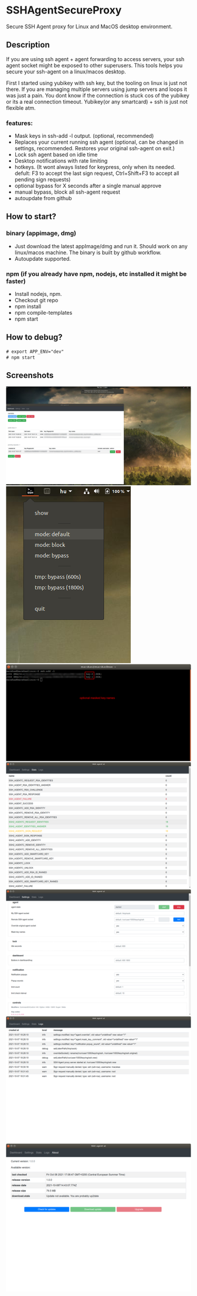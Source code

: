 # SSHAgentSecureProxy
Secure SSH Agent proxy for Linux and MacOS desktop environment.

Description
-----------
If you are using ssh agent + agent forwarding to access servers, your ssh agent socket might be exposed to other superusers. This tools helps you secure your ssh-agent on a linux/macos desktop.

First I started using yubikey with ssh key, but the tooling on linux is just not there. If you are managing multiple servers using jump servers and loops it was just a pain. You dont know if the connection is stuck cos of the yubikey or its a real connection timeout. Yubikey(or any smartcard) + ssh is just not flexible atm.

### features:
- Mask keys in ssh-add -l output. (optional, recommended)
- Replaces your current running ssh agent (optional, can be changed in settings, recommended. Restores your original ssh-agent on exit.)
- Lock ssh agent based on idle time
- Desktop notifications with rate limiting
- hotkeys. (It wont always listed for keypress, only when its needed. defult: F3 to accept the last sign request, Ctrl+Shift+F3 to accept all pending sign requests)
- optional bypass for X seconds after a single manual approve
- manual bypass, block all ssh-agent request
- autoupdate from github

How to start?
-----------
### binary (appimage, dmg)
- Just download the latest appImage/dmg and run it. Should work on any linux/macos machine. The binary is built by github workflow. 
- Autoupdate supported.

### npm (if you already have npm, nodejs, etc installed it might be faster)
- Install nodejs, npm.
- Checkout git repo
- npm install
- npm compile-templates
- npm start


How to debug?
-----------
```
# export APP_ENV="dev"
# npm start
```

Screenshots
-----------
![Screenshot1](https://raw.githubusercontent.com/macskas/SSHAgentSecureProxy/master/.github/screenshots/notification-with-ui.jpg "Screenshot1")
![Screenshot2](https://raw.githubusercontent.com/macskas/SSHAgentSecureProxy/master/.github/screenshots/tray-menu-open.png "Screenshot2")
![Screenshot3](https://raw.githubusercontent.com/macskas/SSHAgentSecureProxy/master/.github/screenshots/ssh-add-list-masked-keys.png "Screenshot3")
![Screenshot4](https://raw.githubusercontent.com/macskas/SSHAgentSecureProxy/master/.github/screenshots/menu-stats.png "Screenshot4")
![Screenshot5](https://raw.githubusercontent.com/macskas/SSHAgentSecureProxy/master/.github/screenshots/menu-settings.png "Screenshot5")
![Screenshot6](https://raw.githubusercontent.com/macskas/SSHAgentSecureProxy/master/.github/screenshots/menu-logs.png "Screenshot6")
![Screenshot6](https://raw.githubusercontent.com/macskas/SSHAgentSecureProxy/master/.github/screenshots/menu-about.png "Screenshot6")
